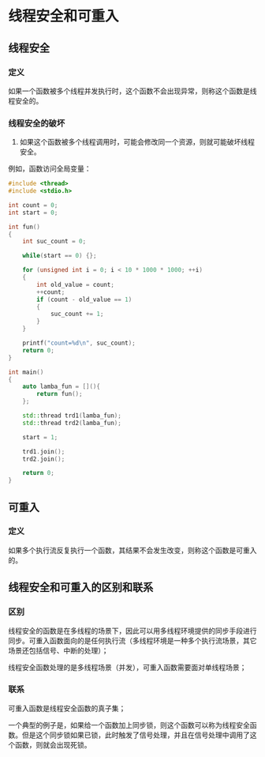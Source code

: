 # 线程安全和可重入

## 线程安全

### 定义

如果一个函数被多个线程并发执行时，这个函数不会出现异常，则称这个函数是线程安全的。

### 线程安全的破坏

1. 如果这个函数被多个线程调用时，可能会修改同一个资源，则就可能破坏线程安全。

例如，函数访问全局变量：

```c++
#include <thread>
#include <stdio.h>

int count = 0;
int start = 0;

int fun()
{
	int suc_count = 0;

	while(start == 0) {};

	for (unsigned int i = 0; i < 10 * 1000 * 1000; ++i)
	{
		int old_value = count;
		++count;
		if (count - old_value == 1)
		{
			suc_count += 1;
		}
	}

	printf("count=%d\n", suc_count);
	return 0;
}

int main()
{
	auto lamba_fun = [](){
		return fun();
	};

	std::thread trd1(lamba_fun);
	std::thread trd2(lamba_fun);

	start = 1;

	trd1.join();
	trd2.join();

	return 0;
}
```

## 可重入

### 定义

如果多个执行流反复执行一个函数，其结果不会发生改变，则称这个函数是可重入的。

## 线程安全和可重入的区别和联系

### 区别

线程安全的函数是在多线程的场景下，因此可以用多线程环境提供的同步手段进行同步。可重入函数面向的是任何执行流（多线程环境是一种多个执行流场景，其它场景还包括信号、中断的处理）；

线程安全函数处理的是多线程场景（并发），可重入函数需要面对单线程场景；

### 联系

可重入函数是线程安全函数的真子集；

一个典型的例子是，如果给一个函数加上同步锁，则这个函数可以称为线程安全函数。但是这个同步锁如果已锁，此时触发了信号处理，并且在信号处理中调用了这个函数，则就会出现死锁。